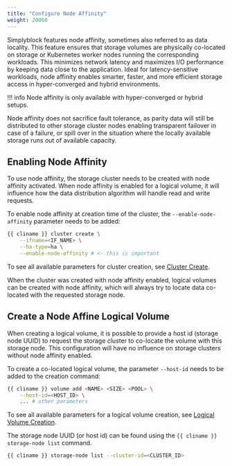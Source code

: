 ```yaml
---
title: "Configure Node Affinity"
weight: 20060
---
```


Simplyblock features node affinity, sometimes also referred to as data locality. This feature ensures that storage
volumes are physically co-located on storage or Kubernetes worker nodes running the corresponding workloads. This
minimizes network latency and maximizes I/O performance by keeping data close to the application. Ideal for
latency-sensitive workloads, node affinity enables smarter, faster, and more efficient storage access in hyper-converged
and hybrid environments.

!!! info
    Node affinity is only available with hyper-converged or hybrid setups.

Node affinity does not sacrifice fault tolerance, as parity data will still be distributed to other storage cluster nodes
enabling transparent failover in case of a failure, or spill over in the situation where the locally available storage
runs out of available capacity.

## Enabling Node Affinity

To use node affinity, the storage cluster needs to be created with node affinity activated. When node affinity is
enabled for a logical volume, it will influence how the data distribution algorithm will handle read and write requests.

To enable node affinity at creation time of the cluster, the `--enable-node-affinity` parameter needs to be added:

```bash title="Enabling node affinity when the cluster is created"
{{ cliname }} cluster create \
    --ifname=<IF_NAME> \
    --ha-type=ha \
    --enable-node-affinity # <- this is important
```

To see all available parameters for cluster creation, see
[Cluster Create](../reference/cli/cluster.md#creates-a-new-cluster).

When the cluster was created with node affinity enabled, logical volumes can be created with node affinity, which will
always try to locate data co-located with the requested storage node. 

## Create a Node Affine Logical Volume

When creating a logical volume, it is possible to provide a host id (storage node UUID) to request the storage cluster
to co-locate the volume with this storage node. This configuration will have no influence on storage clusters without
node affinity enabled.

To create a co-located logical volume, the parameter `--host-id` needs to be added to the creation command:

```bash title="Create a node affine logical volume"
{{ cliname }} volume add <NAME> <SIZE> <POOL> \
    --host-id=<HOST_ID> \
    ... # other parameters
```

To see all available parameters for a logical volume creation, see
[Logical Volume Creation](../reference/cli/volume.md#adds-a-new-logical-volume).

The storage node UUID (or host id) can be found using the `{{ cliname }} storage-node list` command.

```bash title="List all storage nodes in a storage cluster"
{{ cliname }} storage-node list --cluster-id=<CLUSTER_ID>
```
